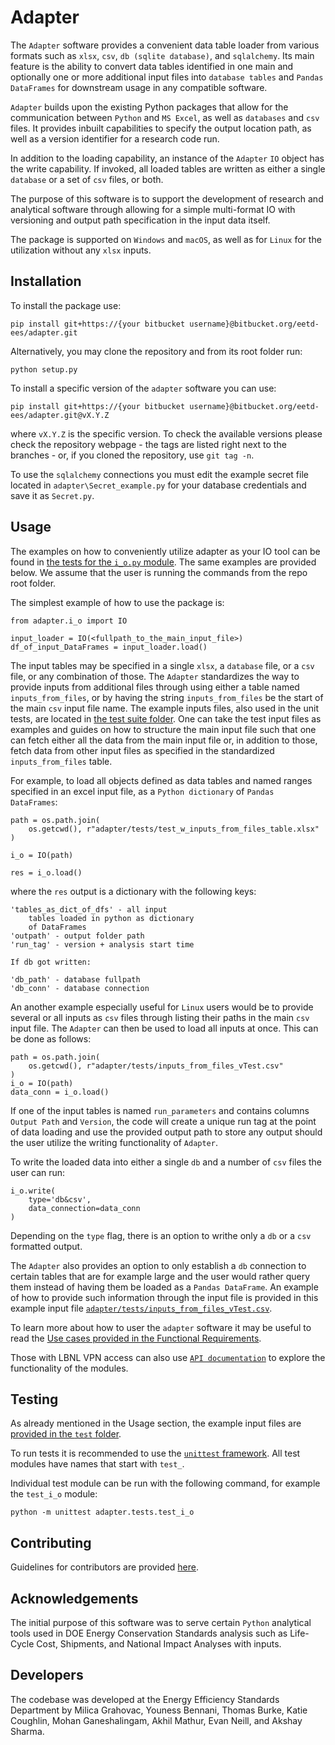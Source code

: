 # Adapter

The `Adapter` software provides a convenient data table loader from various formats such as `xlsx`, `csv`, `db (sqlite database)`, and `sqlalchemy`. Its main feature is the ability to convert data tables identified in one main and optionally one or more additional input files into `database tables` and `Pandas DataFrames` for downstream usage in any compatible software.

`Adapter` builds upon the existing Python packages that allow for the communication between `Python` and `MS Excel`, as well as `databases` and `csv` files. It provides inbuilt capabilities to specify the output location path, as well as a version identifier for a research code run. 

In addition to the loading capability, an instance of the `Adapter` `IO` object has the write capability. If invoked, all loaded tables are written as either a single `database` or a set of `csv` files, or both.

The purpose of this software is to support the development of research and analytical software through allowing for a simple multi-format IO with versioning and output path specification in the input data itself.

The package is supported on `Windows` and `macOS`, as well as for `Linux` for the utilization without any `xlsx` inputs. 


## Installation

To install the package use:
```
pip install git+https://{your bitbucket username}@bitbucket.org/eetd-ees/adapter.git
```

Alternatively, you may clone the repository and from its root folder run:
```
python setup.py
```

To install a specific version of the `adapter` software you can use:
```
pip install git+https://{your bitbucket username}@bitbucket.org/eetd-ees/adapter.git@vX.Y.Z
```
where `vX.Y.Z` is the specific version. To check the available versions please check the repository webpage - the tags are listed right next to the branches - or, if you cloned the repository, use `git tag -n`.

To use the `sqlalchemy` connections you must edit the example secret file located in `adapter\Secret_example.py` for your database credentials and save it as `Secret.py`.


## Usage

The examples on how to conveniently utilize adapter as your IO tool can be found in [the tests for the `i_o.py` module](https://bitbucket.org/eetd-ees/adapter/src/master/adapter/tests/test_i_o.py). The same examples are provided below. We assume that the user is running the commands from the repo root folder.

The simplest example of how to use the package is:
```
from adapter.i_o import IO

input_loader = IO(<fullpath_to_the_main_input_file>)
df_of_input_DataFrames = input_loader.load()
```

The input tables may be specified in a single `xlsx`, a `database` file, or a `csv` file, or any combination of those. The `Adapter` standardizes the way to provide inputs from additional files through using either a table named `inputs_from_files`, or by having the string `inputs_from_files` be the start of the main `csv` input file name. The example inputs files, also used in the unit tests, are located in [the test suite folder](https://bitbucket.org/eetd-ees/adapter/src/master/adapter/tests/). One can take the test input files as examples and guides on how to structure the main input file such that one can fetch either all the data from the main input file or, in addition to those, fetch data from other input files as specified in the standardized `inputs_from_files` table.

For example, to load all objects defined as data tables and named ranges specified in an excel input file, as a
`Python dictionary` of `Pandas DataFrames`:

```
path = os.path.join(
    os.getcwd(), r"adapter/tests/test_w_inputs_from_files_table.xlsx"
)

i_o = IO(path)

res = i_o.load()
```

where the `res` output is a dictionary with the following keys:
```
'tables_as_dict_of_dfs' - all input
    tables loaded in python as dictionary
    of DataFrames
'outpath' - output folder path
'run_tag' - version + analysis start time

If db got written:

'db_path' - database fullpath
'db_conn' - database connection
```

An another example especially useful for `Linux` users would be to provide several or all inputs as `csv` files through listing their paths in the main `csv` input file. The `Adapter` can then be used to load all inputs at once. This can be done as follows:
```
path = os.path.join(
    os.getcwd(), r"adapter/tests/inputs_from_files_vTest.csv"
)
i_o = IO(path)
data_conn = i_o.load()
```

If one of the input tables is named `run_parameters` and contains columns `Output Path` and `Version`, the code will create a unique run tag at the point of data loading and use the provided output path to store any output should the user utilize the writing functionality of `Adapter`.

To write the loaded data into either a single `db` and a number of `csv` files the user can run:
```
i_o.write(
    type='db&csv',
    data_connection=data_conn
)
```
Depending on the `type` flag, there is an option to writhe only a `db` or a `csv` formatted output.

The `Adapter` also provides an option to only establish a `db` connection to certain tables that are for example large and the user would 
rather query them instead of having them be loaded as a `Pandas DataFrame`. An example of how to provide such information through the input file is 
provided in this example input file [`adapter/tests/inputs_from_files_vTest.csv`](https://bitbucket.org/eetd-ees/adapter/src/master/adapter/tests/inputs_from_files_vTest.csv).

To learn more about how to user the `adapter` software it may be useful to read the [Use cases provided in the Functional Requirements](https://bitbucket.org/eetd-ees/adapter/wiki/Functional%20Requirements).

Those with LBNL VPN access can also use [`API documentation`](https://atcd.lbl.gov/source/adapter.html) to explore the functionality of the modules.  


## Testing

As already mentioned in the Usage section, the example input files are [provided in the `test` folder](https://bitbucket.org/eetd-ees/adapter/src/master/adapter/tests/).

To run tests it is recommended to use the [`unittest` framework](https://docs.python.org/3/library/unittest.html). All test modules have names that start with `test_`.

Individual test module can be run with the following command, for example the `test_i_o` module:
```
python -m unittest adapter.tests.test_i_o
```


## Contributing

Guidelines for contributors are provided [here](https://bitbucket.org/eetd-ees/adapter/src/master/adapter/contributing.md). 


## Acknowledgements

The initial purpose of this software was to serve certain `Python` analytical tools used in DOE Energy Conservation Standards analysis such as Life-Cycle Cost, Shipments, and National Impact Analyses with inputs.


## Developers

The codebase was developed at the Energy Efficiency Standards Department by Milica Grahovac, Youness Bennani, Thomas Burke, Katie Coughlin, Mohan Ganeshalingam, Akhil Mathur, Evan Neill, and Akshay Sharma.
